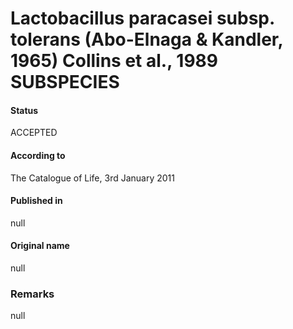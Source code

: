 # Lactobacillus paracasei subsp. tolerans (Abo-Elnaga & Kandler, 1965) Collins et al., 1989 SUBSPECIES

#### Status
ACCEPTED

#### According to
The Catalogue of Life, 3rd January 2011

#### Published in
null

#### Original name
null

### Remarks
null